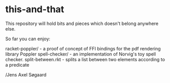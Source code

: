 this-and-that
=============

This repository will hold bits and pieces which doesn't belong anywhere else.

So far you can enjoy:

  racket-poppler/     - a proof of concept of FFI bindings for the pdf rendering library Poppler
  spell-checker/      - an implementation of Norvig's toy spell checker.
  split-between.rkt   - splits a list between two elements according to a predicate
  
/Jens Axel Søgaard

